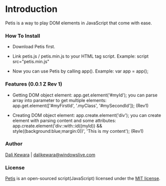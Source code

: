 # Introduction

Petis is a way to play DOM elements in JavaScript that come with ease.

### How To Install

- Download Petis first.

- Link petis.js / petis.min.js to your HTML tag script. Example: script src="petis.min.js"

- Now you can use Petis by calling app(). Example: var app = app();

### Features (0.0.1 Z Rev 1)

- Getting DOM object element: app.get.element('#myId'); you can parse array into parameter to get multiple elements: app.get.element(['#myFirstId', '.myClass', '#mySecondId']); (Rev1)

- Creating DOM object element: app.create.element('div'); you can create element with parsing content and some attributes: app.create.element('div::with::id((myId)) && style((background:blue;margin:0))', 'This is my content'); (Rev1)

### Author

[Dali Kewara](http://dalikewara.com) | [<dalikewara@windowslive.com>](mailto:dalikewara@windowslice.com)

### License

[Petis](http://dalikewara.com/project/petis) is an open-sourced script(JavaScript) licensed under the [MIT license](http://opensource.org/licenses/MIT).
